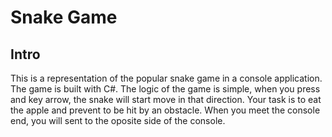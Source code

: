 # Snake Game
## Intro
This is a representation of the popular snake game in a console application. The game is built with C#.
The logic of the game is simple, when you press and key arrow, the snake will start move in that direction. 
Your task is to eat the apple and prevent to be hit by an obstacle. When you meet the console end, you will
sent to the oposite side of the console.
